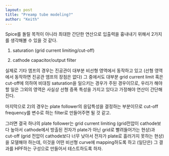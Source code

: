 ```yaml
---
layout: post
title: "Preamp tube modeling?"
author: "Keith"
---
```



Spice를 돌릴 목적이 아니라 최대한 간단한 연산으로 입출력을 흉내내기 위해서 2가지를 생각해볼 수 있을 것 같다.




1) saturation (grid current limiting/cut-off)

2) cathode capacitor/output filter




실제로 기타 앰프의 경우는 진공관이 대부분 비선형 영역에서 동작하고 있고 (선형 영역에서 동작하면 진공관 앰프의 장점은 없다) 그 중에서도 대부분 grid current limit 혹은 cut-off에 의하여 비대칭 saturation을 일으키는 경우가 주된 경우이므로, 우리가 해야할 일은 그외의 영역은 사실상 선형 증폭 특성을 가지고 있다고 가정해야 연산이 간단해진다.




마지막으로 2)의 경우는 plate follower의 응답특성을 결정하는 부분이므로 cut-off frequency를 변수로 하는 filter로 만들어주면 될 것 같고.




그러면 결국 하나의 plate follower는 grid current limiting (grid전압이 cathode보다 높아서 cathode에서 방출된 전자가 plate가 아닌 grid로 빨려들어가는 현상)과 cut-off (grid 전압이 cathode보다 너무 낮아서 전자가 plate로 흘러가지 못하는 현상)을 모델해야 하는데, 이것을 어떤 비선형 curve에 mapping하도록 하고 (일단은) 그 결과를 HPF하는 구성으로 만들어서 테스트하도록 하자. 






